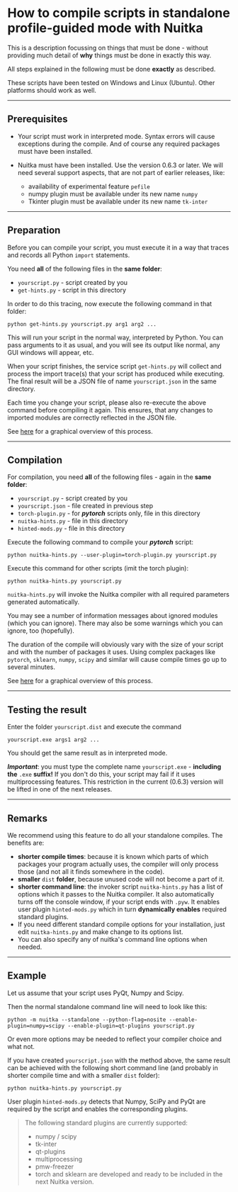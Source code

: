 # How to compile scripts in standalone profile-guided mode with Nuitka
This is a description focussing on things that must be done - without providing much detail of **why** things must be done in exactly this way.

All steps explained in the following must be done **exactly** as described.

These scripts have been tested on Windows and Linux (Ubuntu). Other platforms should work as well.

------
## Prerequisites

* Your script must work in interpreted mode. Syntax errors will cause exceptions during the compile. And of course any required packages must have been installed.

* Nuitka must have been installed. Use the version 0.6.3 or later. We will need several support aspects, that are not part of earlier releases, like:
    - availability of experimental feature ``pefile``
    - numpy plugin must be available under its new name ``numpy``
    - Tkinter plugin must be available under its new name ``tk-inter``

------
## Preparation
Before you can compile your script, you must execute it in a way that traces and records all Python ``import`` statements.

You need **all** of the following files in the **same folder**:
* ``yourscript.py`` - script created by you
* ``get-hints.py`` - script in this directory

In order to do this tracing, now execute the following command in that folder:

``python get-hints.py yourscript.py arg1 arg2 ...``

This will run your script in the normal way, interpreted by Python. You can pass arguments to it as usual, and you will see its output like normal, any GUI windows will appear, etc.

When your script finishes, the service script ``get-hints.py`` will collect and process the import trace(s) that your script has produced while executing. The final result will be a JSON file of name ``yourscript.json`` in the same directory.

Each time you change your script, please also re-execute the above command before compiling it again. This ensures, that any changes to imported modules are correctly reflected in the JSON file.

See [here](https://github.com/Nuitka/NUITKA-Utilities/edit/master/hinted-compilation/get-hints.jpg) for a graphical overview of this process.

------
## Compilation
For compilation, you need **all** of the following files -  again in the **same folder**:
* ``yourscript.py`` - script created by you
* ``yourscript.json`` - file created in previous step
* ``torch-plugin.py`` - for **_pytorch_** scripts only, file in this directory
* ``nuitka-hints.py`` - file in this directory
* ``hinted-mods.py`` - file in this directory

Execute the following command to compile your **_pytorch_** script:

``python nuitka-hints.py --user-plugin=torch-plugin.py yourscript.py``

Execute this command for other scripts (imit the torch plugin):

``python nuitka-hints.py yourscript.py``

``nuitka-hints.py`` will invoke the Nuitka compiler with all required parameters generated automatically.

You may see a number of information messages about ignored modules (which you can ignore). There may also be some warnings which you can ignore, too (hopefully).

The duration of the compile will obviously vary with the size of your script and with the number of packages it uses. Using complex packages like ``pytorch``, ``sklearn``, ``numpy``, ``scipy`` and similar will cause compile times go up to several minutes.

See [here](https://github.com/Nuitka/NUITKA-Utilities/edit/master/hinted-compilation/hinted-compile.jpg) for a graphical overview of this process.

------
## Testing the result
Enter the folder ``yourscript.dist`` and execute the command

``yourscript.exe args1 arg2 ...``

You should get the same result as in interpreted mode.

**_Important_**: you must type the complete name ``yourscript.exe`` - **including the** ``.exe`` **suffix!** If you don't do this, your script may fail if it uses multiprocessing features. This restriction in the current (0.6.3) version will be lifted in one of the next releases.

------
## Remarks
We recommend using this feature to do all your standalone compiles. The benefits are:

* **shorter compile times**: because it is known which parts of which packages your program actually uses, the compiler will only process those (and not all it finds somewhere in the code).
* **smaller** ``dist`` **folder**, because unused code will not become a part of it.
* **shorter command line**: the invoker script ``nuitka-hints.py`` has a list of options which it passes to the Nuitka compiler. It also automatically turns off the console window, if your script ends with ``.pyw``. It enables user plugin ``hinted-mods.py`` which in turn **dynamically enables** required standard plugins.
* If you need different standard compile options for your installation, just edit ``nuitka-hints.py`` and make change to its options list.
* You can also specify any of nuitka's command line options when needed.

------
## Example
Let us assume that your script uses PyQt, Numpy and Scipy.

Then the normal standalone command line will need to look like this:

```
python -m nuitka --standalone --python-flag=nosite --enable-plugin=numpy=scipy --enable-plugin=qt-plugins yourscript.py
```

Or even more options may be needed to reflect your compiler choice and what not.

If you have created ``yourscript.json`` with the method above, the same result can be achieved with the following short command line (and probably in shorter compile time and with a smaller ``dist`` folder):

```
python nuitka-hints.py yourscript.py
```
User plugin ``hinted-mods.py`` detects that Numpy, SciPy and PyQt are required by the script and enables the corresponding plugins.

> The following standard plugins are currently supported:
> * numpy / scipy
> * tk-inter
> * qt-plugins
> * multiprocessing
> * pmw-freezer
> * torch and sklearn are developed and ready to be included in the next Nuitka version.
